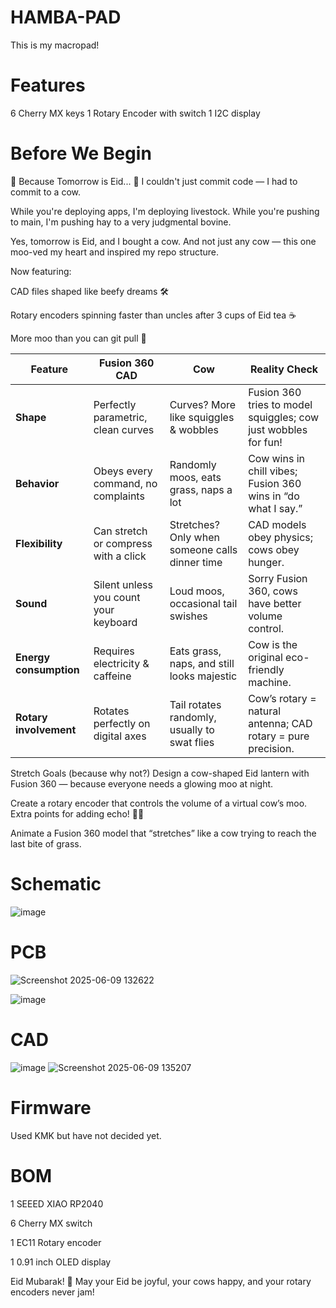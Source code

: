 # HAMBA-PAD
This is my macropad!
# Features
 6 Cherry MX keys 1 Rotary Encoder with switch 1 I2C display

# Before We Begin

🐄 Because Tomorrow is Eid... 🎉
I couldn't just commit code — I had to commit to a cow.

While you're deploying apps, I'm deploying livestock.
While you're pushing to main, I'm pushing hay to a very judgmental bovine.

Yes, tomorrow is Eid, and I bought a cow.
And not just any cow — this one moo-ved my heart and inspired my repo structure.

Now featuring:

CAD files shaped like beefy dreams 🛠️

Rotary encoders spinning faster than uncles after 3 cups of Eid tea ☕

More moo than you can git pull 🐄

| Feature                | Fusion 360 CAD                        | Cow                                            | Reality Check                                                  |
| ---------------------- | ------------------------------------- | ---------------------------------------------- | -------------------------------------------------------------- |
| **Shape**              | Perfectly parametric, clean curves    | Curves? More like squiggles & wobbles          | Fusion 360 tries to model squiggles; cow just wobbles for fun! |
| **Behavior**           | Obeys every command, no complaints    | Randomly moos, eats grass, naps a lot          | Cow wins in chill vibes; Fusion 360 wins in “do what I say.”   |
| **Flexibility**        | Can stretch or compress with a click  | Stretches? Only when someone calls dinner time | CAD models obey physics; cows obey hunger.                     |
| **Sound**              | Silent unless you count your keyboard | Loud moos, occasional tail swishes             | Sorry Fusion 360, cows have better volume control.             |
| **Energy consumption** | Requires electricity & caffeine       | Eats grass, naps, and still looks majestic     | Cow is the original eco-friendly machine.                      |
| **Rotary involvement** | Rotates perfectly on digital axes     | Tail rotates randomly, usually to swat flies   | Cow’s rotary = natural antenna; CAD rotary = pure precision.   |

Stretch Goals (because why not?)
Design a cow-shaped Eid lantern with Fusion 360 — because everyone needs a glowing moo at night.

Create a rotary encoder that controls the volume of a virtual cow’s moo. Extra points for adding echo! 🐄🎶

Animate a Fusion 360 model that “stretches” like a cow trying to reach the last bite of grass.

# Schematic
![image](https://github.com/user-attachments/assets/1ebf0567-b441-43e3-82ed-c0cd360a5299)



# PCB


![Screenshot 2025-06-09 132622](https://github.com/user-attachments/assets/991b01e5-3147-44a2-b8a8-934748cb108c)

![image](https://github.com/user-attachments/assets/ba8e5b77-4f3b-4a74-86cd-67c89eb38a3d)


# CAD

![image](https://github.com/user-attachments/assets/67e8b183-392e-4df9-a613-1e0cdc9795c3)
![Screenshot 2025-06-09 135207](https://github.com/user-attachments/assets/be146c0f-6f0d-4a5a-a7d5-b18517e1e0a7)



# Firmware
Used KMK but have not decided yet.

# BOM
1 SEEED XIAO RP2040

6 Cherry MX switch

1 EC11 Rotary encoder

1 0.91 inch OLED display

Eid Mubarak! 🎉
May your Eid be joyful, your cows happy, and your rotary encoders never jam!



